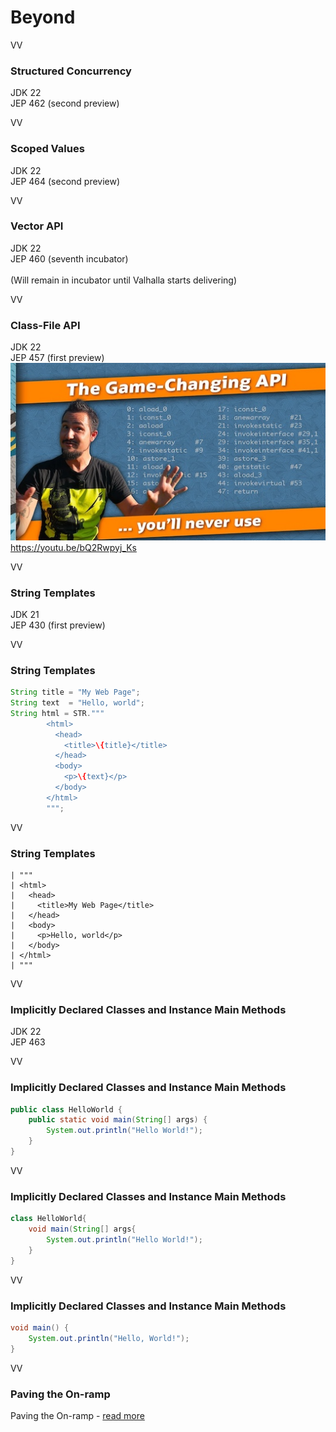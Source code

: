 # Beyond

VV

### Structured Concurrency

JDK 22  <br/>
JEP 462 (second preview)

VV

### Scoped Values

JDK 22  <br/>
JEP 464 (second preview)

VV

### Vector API

JDK 22 <br/>
JEP 460 (seventh incubator) <br/>
<br/>
(Will remain in incubator until Valhalla starts delivering)


VV

### Class-File API

JDK 22 <br/>
JEP 457 (first preview)
<br/>
![](images/class-file-api.jpg)
<br/>
https://youtu.be/bQ2Rwpyj_Ks

VV


### String Templates

JDK 21 <br/>
JEP 430 (first preview)

VV

### String Templates

```java
String title = "My Web Page";
String text  = "Hello, world";
String html = STR."""
        <html>
          <head>
            <title>\{title}</title>
          </head>
          <body>
            <p>\{text}</p>
          </body>
        </html>
        """;
```
VV
### String Templates

```
| """
| <html>
|   <head>
|     <title>My Web Page</title>
|   </head>
|   <body>
|     <p>Hello, world</p>
|   </body>
| </html>
| """
```
VV
### Implicitly Declared Classes and Instance Main Methods 

JDK 22 <br/>
JEP 463

VV

### Implicitly Declared Classes and Instance Main Methods

```java
public class HelloWorld {
	public static void main(String[] args) {
		System.out.println("Hello World!");
	}
}
```

VV


### Implicitly Declared Classes and Instance Main Methods

```java
class HelloWorld{
	void main(String[] args{
		System.out.println("Hello World!");
	}
}
```

VV

### Implicitly Declared Classes and Instance Main Methods

```java
void main() {
    System.out.println("Hello, World!");
}
```

VV

### Paving the On-ramp


Paving the On-ramp - [read more](https://openjdk.org/projects/amber/design-notes/on-ramp)
